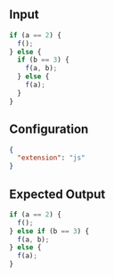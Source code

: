 
## Input
```javascript input
if (a == 2) {
  f();
} else {
  if (b == 3) {
    f(a, b);
  } else {
    f(a);
  }
}
```

## Configuration
```json configuration
{
  "extension": "js"
}
```

## Expected Output
```javascript expected output
if (a == 2) {
  f();
} else if (b == 3) {
  f(a, b);
} else {
  f(a);
}
```

